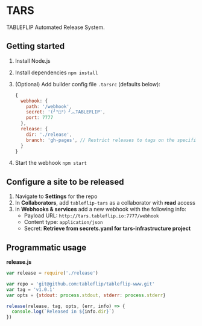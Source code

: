 # TARS

TABLEFLIP Automated Release System.

## Getting started

1. Install Node.js
2. Install dependencies `npm install`
3. (Optional) Add builder config file `.tarsrc` (defaults below):

    ```js
    {
      webhook: {
        path: '/webhook',
        secret: '(╯°□°）╯︵TABLEFLIP',
        port: 7777
      },
      release: {
        dir: './release',
        branch: 'gh-pages', // Restrict releases to tags on the specified branch
      }
    }
    ```
4. Start the webhook `npm start`

## Configure a site to be released

1. Navigate to **Settings** for the repo
2. In **Collaborators**, add `tableflip-tars` as a collaborator with **read** access
3. in **Webhooks & services** add a new webhook with the following info:
    * Payload URL: `http://tars.tableflip.io:7777/webhook`
    * Content type: `application/json`
    * Secret: **Retrieve from secrets.yaml for tars-infrastructure project**

## Programmatic usage

**release.js**
```js
var release = require('./release')

var repo = 'git@github.com:tableflip/tableflip-www.git'
var tag = 'v1.0.1'
var opts = {stdout: process.stdout, stderr: process.stderr}

release(release, tag, opts, (err, info) => {
  console.log(`Released in ${info.dir}`)
})
```
